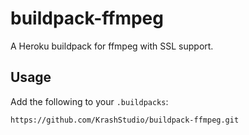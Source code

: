 # buildpack-ffmpeg

A Heroku buildpack for ffmpeg with SSL support.

## Usage

Add the following to your `.buildpacks`:

```
https://github.com/KrashStudio/buildpack-ffmpeg.git
```
